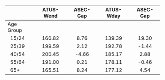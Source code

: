 
|                      |    ATUS-Wend |     ASEC-Gap |    ATUS-Wday |     ASEC-Gap |
| -------------------- | :----------: | :----------: | :----------: | :----------: |
| Age Group            |              |              |              |              |
| &nbsp;&nbsp;15/24    |       160.82 |         8.76 |       139.39 |        19.30 |
| &nbsp;&nbsp;25/39    |       199.59 |         2.12 |       192.78 |        -1.44 |
| &nbsp;&nbsp;40/54    |       200.45 |        -4.66 |       185.17 |         2.88 |
| &nbsp;&nbsp;55/64    |       191.00 |         0.21 |       178.11 |        -0.46 |
| &nbsp;&nbsp;65+      |       165.51 |         8.24 |       177.12 |         4.54 |

